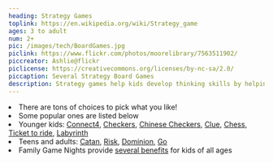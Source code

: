 ```yaml
---
heading: Strategy Games
toplink: https://en.wikipedia.org/wiki/Strategy_game
ages: 3 to adult
num: 2+
pic: /images/tech/BoardGames.jpg
piclink: https://www.flickr.com/photos/moorelibrary/7563511902/
piccreator: Ashlie@flickr
piclicense: https://creativecommons.org/licenses/by-nc-sa/2.0/
piccaption: Several Strategy Board Games
description: Strategy games help kids develop thinking skills by helping them think a few moves ahead and anticipating their opponent's moves. 
---
```

<li>There are tons of choices to pick what you like!</li>
<li>Some popular ones are listed below</li>
<li>Younger kids: 
<a href="https://www.amazon.com/Hasbro-A5640-Connect-4-Game/dp/B00D8STBHY/" target="_blank">Connect4</a>, 
<a href="https://www.amazon.com/Pressman-1238228-Chess-Checkers-Backgammon/dp/B000MMVQ3Q/" target="_blank">Checkers</a>,
<a href="https://www.amazon.com/Brybelly-Chinese-Checkers-Materials-Strategy/dp/B00PM2EQE2/" target="_blank">Chinese Checkers</a>,
<a href="https://www.amazon.com/Hasbro-A5826079-Clue-Game/dp/B01JYVHMVA/" target="_blank">Clue</a>,
<a href="https://www.chess.com/" target="_blank">Chess</a>, 
<a href="https://www.amazon.com/Days-of-Wonder-DO7202-Ticket/dp/B000809OAO/" target="_blank">Ticket to ride</a>, 
<a href="https://www.amazon.com/Ravensburger-Labyrinth-Board-Game-Adults/dp/B00000J0JF/" target="_blank">Labyrinth</a>
</li>
<li>Teens and adults:
<a href="https://www.amazon.com/Catan-Studios-cantan2017/dp/B00U26V4VQ/" target="_blank">Catan</a>, 
<a href="https://www.amazon.com/Hasbro-B7404-Risk-Game/dp/B01ALHAIWG/" target="_blank">Risk</a>,
<a href="https://www.amazon.com/Rio-Grande-Games-Dominion-2nd/dp/B01LYLIS2U/" target="_blank">Dominion</a>,
<a href="https://www.amazon.com/Foldable-Portable-Magnetic-Plastic-Strategy/dp/B07RKJDK57/" target="_blank">Go</a>
</li>

<li>Family Game Nights provide <a href="https://www.scholastic.com/parents/kids-activities-and-printables/activities-for-kids/arts-and-craft-ideas/benefits-board-games.html" target="_blank">several benefits</a> for kids of all ages</li>

